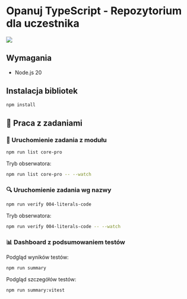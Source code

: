# Opanuj TypeScript - Repozytorium dla uczestnika

![](https://opanujtypescript.pl/img/logo-main.jpg)

## Wymagania

- Node.js 20

## Instalacja bibliotek

```bash
npm install
```

## 🚀 Praca z zadaniami

### 📝 Uruchomienie zadania z modułu

```bash
npm run list core-pro
```

Tryb obserwatora:

```bash
npm run list core-pro -- --watch
```

### 🔍 Uruchomienie zadania wg nazwy

```bash
npm run verify 004-literals-code
```

Tryb obserwatora:

```bash
npm run verify 004-literals-code -- --watch
```

### 📊 Dashboard z podsumowaniem testów

Podgląd wyników testów:

```bash
npm run summary
```

Podgląd szczegółów testów:

```bash
npm run summary:vitest
```
